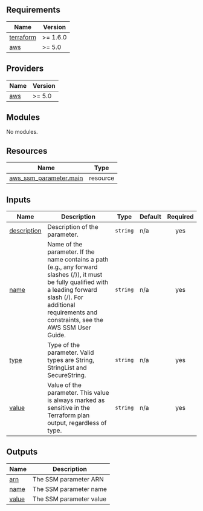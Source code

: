 <!-- BEGIN_TF_DOCS -->
## Requirements

| Name | Version |
|------|---------|
| <a name="requirement_terraform"></a> [terraform](#requirement\_terraform) | >= 1.6.0 |
| <a name="requirement_aws"></a> [aws](#requirement\_aws) | >= 5.0 |

## Providers

| Name | Version |
|------|---------|
| <a name="provider_aws"></a> [aws](#provider\_aws) | >= 5.0 |

## Modules

No modules.

## Resources

| Name | Type |
|------|------|
| [aws_ssm_parameter.main](https://registry.terraform.io/providers/hashicorp/aws/latest/docs/resources/ssm_parameter) | resource |

## Inputs

| Name | Description | Type | Default | Required |
|------|-------------|------|---------|:--------:|
| <a name="input_description"></a> [description](#input\_description) | Description of the parameter. | `string` | n/a | yes |
| <a name="input_name"></a> [name](#input\_name) | Name of the parameter. If the name contains a path (e.g., any forward slashes (/)), it must be fully qualified with a leading forward slash (/). For additional requirements and constraints, see the AWS SSM User Guide. | `string` | n/a | yes |
| <a name="input_type"></a> [type](#input\_type) | Type of the parameter. Valid types are String, StringList and SecureString. | `string` | n/a | yes |
| <a name="input_value"></a> [value](#input\_value) | Value of the parameter. This value is always marked as sensitive in the Terraform plan output, regardless of type. | `string` | n/a | yes |

## Outputs

| Name | Description |
|------|-------------|
| <a name="output_arn"></a> [arn](#output\_arn) | The SSM parameter ARN |
| <a name="output_name"></a> [name](#output\_name) | The SSM parameter name |
| <a name="output_value"></a> [value](#output\_value) | The SSM parameter value |
<!-- END_TF_DOCS -->
